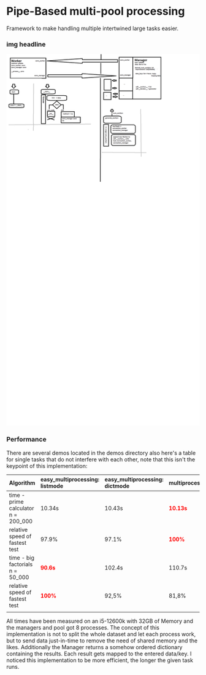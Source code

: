 # Pipe-Based multi-pool processing

Framework to make handling multiple intertwined large tasks easier. 

### img headline
![alt text](imgs/Concept_unfinished.png)

### Performance

There are several demos located in the demos directory also here's a table for single tasks that do not interfere with
each other, note that this isn't the keypoint of this implementation:

| Algorithm                           | easy_multiprocessing: listmode              | easy_multiprocessing: dictmode | multiprocessing.pool().map                 | single thread |
|:------------------------------------|:--------------------------------------------|:-------------------------------|:-------------------------------------------|:--------------|
| time - prime calculator n = 200_000 | 10.34s                                      | 10.43s                         | <span style="color:red">**10.13s** </span> | 56.14s        |
| relative speed of fastest test      | 97.9%                                       | 97.1%                          | <span style="color:red">**100%**   </span> | 18.0%         |
| time - big factorials n = 50_000    | <span style="color:red">**90.6s**  </span>  | 102.4s                         | 110.7s                                     | 576.64s       |
| relative speed of fastest test      | <span style="color:red">**100%**   </span>  | 92,5%                          | 81,8%                                      | 15,76%        |
|                                     |                                             |                                |                                            |               |

All times have been measured on an i5-12600k with 32GB of Memory and the managers and pool got 8 processes.
The concept of this implementation is not to split the whole dataset and let each process work, but to send data just-in-time
to remove the need of shared memory and the likes.
Additionally the Manager returns a somehow ordered dictionary containing the results. Each result gets mapped to the entered data/key.
I noticed this implementation to be more efficient, the longer the given task runs.
